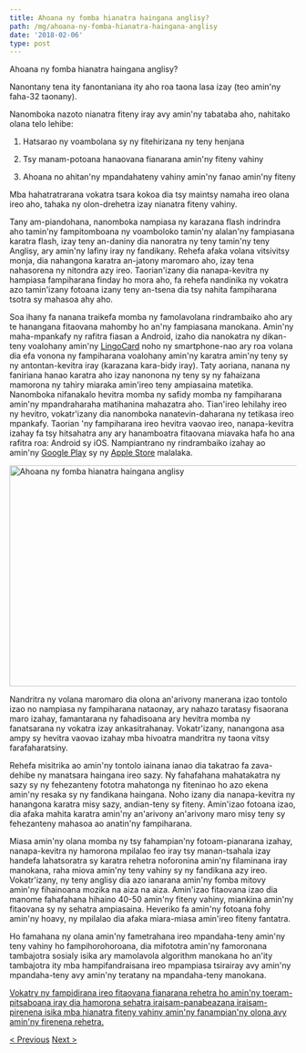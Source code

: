 ```yaml
---
title: Ahoana ny fomba hianatra haingana anglisy?
path: /mg/ahoana-ny-fomba-hianatra-haingana-anglisy
date: '2018-02-06'
type: post
---
```


Ahoana ny fomba hianatra haingana anglisy?

Nanontany tena ity fanontaniana ity aho roa taona lasa izay (teo amin'ny faha-32 taonany).

Nanomboka nazoto nianatra fiteny iray avy amin'ny tabataba aho, nahitako olana telo lehibe:

1. Hatsarao ny voambolana sy ny fitehirizana ny teny henjana

2. Tsy manam-potoana hanaovana fianarana amin'ny fiteny vahiny

3. Ahoana no ahitan'ny mpandahateny vahiny amin'ny fanao amin'ny fiteny

Mba hahatratrarana vokatra tsara kokoa dia tsy maintsy namaha ireo olana ireo aho, tahaka ny olon-drehetra izay nianatra fiteny vahiny.

Tany am-piandohana, nanomboka nampiasa ny karazana flash indrindra aho tamin'ny fampitomboana ny voamboloko tamin'ny alalan'ny fampiasana karatra flash, izay teny an-daniny dia nanoratra ny teny tamin'ny teny Anglisy, ary amin'ny lafiny iray ny fandikany. Rehefa afaka volana vitsivitsy monja, dia nahangona karatra an-jatony maromaro aho, izay tena nahasorena ny nitondra azy ireo. Taorian'izany dia nanapa-kevitra ny hampiasa fampiharana finday ho mora aho, fa rehefa nandinika ny vokatra azo tamin'izany fotoana izany teny an-tsena dia tsy nahita fampiharana tsotra sy mahasoa ahy aho.

Soa ihany fa nanana traikefa momba ny famolavolana rindrambaiko aho ary te hanangana fitaovana mahomby ho an'ny fampiasana manokana. Amin'ny maha-mpankafy ny rafitra fiasan a Android, izaho dia nanokatra ny dikan-teny voalohany amin'ny <a href="https://lingocard.com">LingoCard</a> noho ny smartphone-nao ary roa volana dia efa vonona ny fampiharana voalohany amin'ny karatra amin'ny teny sy ny antontan-kevitra iray (karazana kara-bidy iray). Taty aoriana, nanana ny faniriana hanao karatra aho izay nanonona ny teny sy ny fahaizana mamorona ny tahiry miaraka amin'ireo teny ampiasaina matetika. Nanomboka nifanakalo hevitra momba ny safidy momba ny fampiharana amin'ny mpandraharaha matihanina mahazatra aho. Tian'ireo lehilahy ireo ny hevitro, vokatr'izany dia nanomboka nanatevin-daharana ny tetikasa ireo mpankafy. Taorian 'ny fampiharana ireo hevitra vaovao ireo, nanapa-kevitra izahay fa tsy hitsahatra any ary hanamboatra fitaovana miavaka hafa ho ana rafitra roa: Android sy iOS. Nampiantrano ny rindrambaiko izahay ao amin'ny <a href="https://play.google.com/store/apps/details?id=com.lingocard.lingocard">Google Play</a> sy ny <a href="https://itunes.apple.com/us/app/lingocard/id1217076835?mt=8">Apple Store</a> malalaka.

<img class="aligncenter wp-image-5587" src="../images/2018/01/LigoCard-App-small.png" alt="Ahoana ny fomba hianatra haingana anglisy" width="973" height="388" />

Nandritra ny volana maromaro dia olona an'arivony manerana izao tontolo izao no nampiasa ny fampiharana nataonay, ary nahazo taratasy fisaorana maro izahay, famantarana ny fahadisoana ary hevitra momba ny fanatsarana ny vokatra izay ankasitrahanay. Vokatr'izany, nanangona asa ampy sy hevitra vaovao izahay mba hivoatra mandritra ny taona vitsy farafaharatsiny.

Rehefa misitrika ao amin'ny tontolo iainana ianao dia takatrao fa zava-dehibe ny manatsara haingana ireo sazy. Ny fahafahana mahatakatra ny sazy sy ny fehezanteny fototra mahatonga ny fiteninao ho azo ekena amin'ny resaka sy ny fandikana haingana. Noho izany dia nanapa-kevitra ny hanangona karatra misy sazy, andian-teny sy fiteny. Amin'izao fotoana izao, dia afaka mahita karatra amin'ny an'arivony an'arivony maro misy teny sy fehezanteny mahasoa ao anatin'ny fampiharana.

Miasa amin'ny olana momba ny tsy fahampian'ny fotoam-pianarana izahay, nanapa-kevitra ny hamorona mpilalao feo iray tsy manan-tsahala izay handefa lahatsoratra sy karatra rehetra noforonina amin'ny filaminana iray manokana, raha miova amin'ny teny vahiny sy ny fandikana azy ireo. Vokatr'izany, ny teny anglisy dia azo ianarana amin'ny fomba mitovy amin'ny fihainoana mozika na aiza na aiza. Amin'izao fitaovana izao dia manome fahafahana hihaino 40-50 amin'ny fiteny vahiny, miankina amin'ny fitaovana sy ny sehatra ampiasaina. Heveriko fa amin'ny fotoana fohy amin'ny hoavy, ny mpilalao dia afaka miara-miasa amin'ireo fiteny fantatra.

Ho famahana ny olana amin'ny fametrahana ireo mpandaha-teny amin'ny teny vahiny ho fampihorohoroana, dia mifototra amin'ny famoronana tambajotra sosialy isika ary mamolavola algorithm manokana ho an'ity tambajotra ity mba hampifandraisana ireo mpampiasa tsirairay avy amin'ny mpandaha-teny avy amin'ny teratany na mpandaha-teny manokana.

<a href="https://lingocard.com">Vokatry ny fampidirana ireo fitaovana fianarana rehetra ho amin'ny toeram-pitsaboana iray dia hamorona sehatra iraisam-panabeazana iraisam-pirenena isika mba hianatra fiteny vahiny amin'ny fanampian'ny olona avy amin'ny firenena rehetra.</a>

<a href="/mg/ahitanny-mpandahateny-miteny-aminny-fiteniny">< Previous</a> <a href="/mg/karatra-aminny-fiteny">Next ></a>